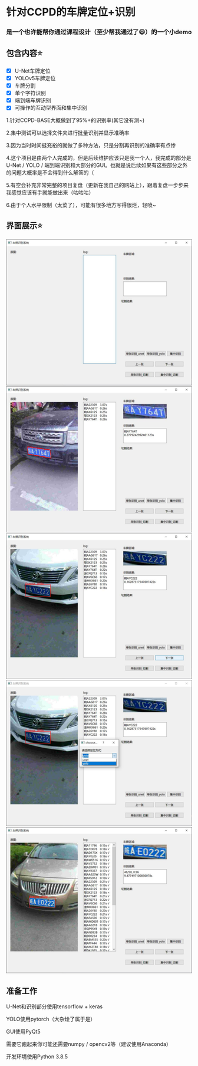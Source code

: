 # 针对CCPD的车牌定位+识别

### 是一个也许能帮你通过课程设计（至少帮我通过了:laughing:）的一个小demo

## 包含内容⭐

* [X] U-Net车牌定位
* [X] YOLOv5车牌定位
* [X] 车牌分割
* [X] 单个字符识别
* [X] 端到端车牌识别
* [X] 可操作的互动型界面和集中识别

1.针对CCPD-BASE大概做到了95%+的识别率(其它没有测~)

2.集中测试可以选择文件夹进行批量识别并显示准确率

3.因为当时时间挺充裕的就做了多种方法，只是分割再识别的准确率有点惨

4.这个项目是由两个人完成的，但是后续维护应该只是我一个人，我完成的部分是U-Net / YOLO / 端到端识别和大部分的GUI。也就是说后续如果有这些部分之外的问题大概率是不会得到什么解答的（

5.有空会补充非常完整的项目复盘（更新在我自己的网站上），跟着复盘一步步来我感觉应该有手就能做出来（咕咕咕）

6.由于个人水平限制（太菜了），可能有很多地方写得很烂，轻喷~

## 界面展示⭐

![](img/1.jpg)
![](img/2.jpg)
![](img/3.jpg)
![](img/4.jpg)
![](img/5.jpg)

## 准备工作

U-Net和识别部分使用tensorflow + keras

YOLO使用pytorch（大杂烩了属于是）

GUI使用PyQt5

需要它跑起来你可能还需要numpy / opencv2等（建议使用Anaconda）

开发环境使用Python 3.8.5
